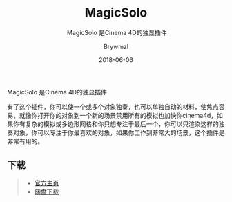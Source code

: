 ﻿---
layout:     post
title:      MagicSolo
subtitle:  MagicSolo 是Cinema 4D的独显插件
date:       2018-06-06
author:     Brywmzl
header-img: img/C4D/csm_gits_video_top_770493397e.jpg
catalog: true
tags:
    - CINEMA 4D
    - 插件
---
MagicSolo 是Cinema 4D的独显插件

<!--more-->

有了这个插件，你可以使一个或多个对象独奏，也可以单独自动的材料，使焦点容易，就像你打开你的对象到一个新的场景禁用所有的模拟也加快你cinema4d，如果你有复杂的模拟或多边形网格和你只想专注于最后一个，你可以只渲染这样的独奏对象，你可以专注于你最喜欢的对象，如果你工作到非常大的场景，这个插件是非常有用的。

## 下载
>- [官方主页](https://nitro4d.com/product/magic-solo/)
>- [网盘下载](https://pan.baidu.com/s/1skEWB4D#list/path=/App/MAXON/_Plug-ins/MagicSolo&parentPath=/App)